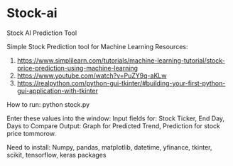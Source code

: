 # Stock-ai
Stock AI Prediction Tool

Simple Stock Prediction tool for Machine Learning
Resources:
1) https://www.simplilearn.com/tutorials/machine-learning-tutorial/stock-price-prediction-using-machine-learning
2) https://www.youtube.com/watch?v=PuZY9q-aKLw
3) https://realpython.com/python-gui-tkinter/#building-your-first-python-gui-application-with-tkinter

How to run: python stock.py

Enter these values into the window:
Input fields for: Stock Ticker, End Day, Days to Compare
Output: Graph for Predicted Trend, Prediction for stock price tommorow.

Need to install:
Numpy, pandas, matplotlib, datetime, yfinance, tkinter, scikit, tensorflow, keras packages


